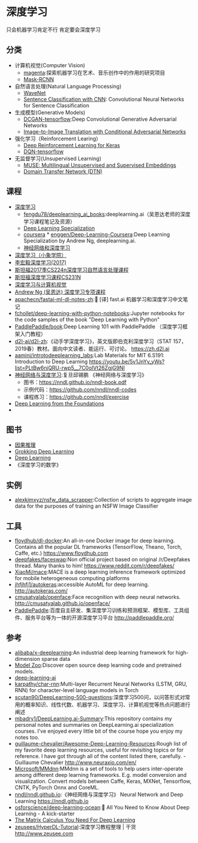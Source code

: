 # 深度学习

只会机器学习肯定不行  肯定要会深度学习

## 分类

* 计算机视觉(Computer Vision)
    - [magenta](link):探索机器学习在艺术、音乐创作中的作用的研究项目
    - [Mask-RCNN](link)
* 自然语言处理(Natural Language Processing)
    - [WaveNet](link)
    - [Sentence Classification with CNN](link): Convolutional Neural Networks for Sentence Classification
* 生成模型(Generative Models)
    - [DCGAN-tensorflow](link):Deep Convolutional Generative Adversarial Networks
    - [Image-to-Image Translation with Conditional Adversarial Networks](link)
* 强化学习（Reinforcement Learing）
    * [Deep Reinforcement Learning for Keras](link)
    * [DQN-tensorflow](link)
* 无监督学习(Unsupervised Learning)
    - [MUSE: Multilingual Unsupervised and Supervised Embeddings](link)
    - [Domain Transfer Network (DTN)](link)

## 课程

* [深度学习](https://mooc.study.163.com/university/deeplearning_ai#/c)
    - [fengdu78/deeplearning_ai_books](https://github.com/fengdu78/deeplearning_ai_books):deeplearning.ai（吴恩达老师的深度学习课程笔记及资源）
    - [Deep Learning Specialization](http://www.deeplearning.ai)
    - [coursera](https://www.coursera.org/specializations/deep-learning)
            * [enggen/Deep-Learning-Coursera](https://github.com/enggen/Deep-Learning-Coursera):Deep Learning Specialization by Andrew Ng, deeplearning.ai.
    - [神经网络和深度学习](https://mooc.study.163.com/)
* [深度学习（小象学院）](https://www.bilibili.com/video/av10324235)
* [李宏毅深度学习(2017)](https://www.bilibili.com/video/av9770302/)
* [斯坦福2017季CS224n深度学习自然语言处理课程](https://www.bilibili.com/video/av13383754)
* [斯坦福深度学习课程CS231N](https://www.bilibili.com/video/av17204303)
* [深度学习与计算机视觉](https://www.bilibili.com/video/av17741845)
* [Andrew Ng (吴恩达) 深度学习专项课程](http://coursegraph.com/coursera-specializations-deep-learning)
* [apachecn/fastai-ml-dl-notes-zh](https://github.com/apachecn/fastai-ml-dl-notes-zh):📖 [译] fast.ai 机器学习和深度学习中文笔记
* [fchollet/deep-learning-with-python-notebooks](https://github.com/fchollet/deep-learning-with-python-notebooks):Jupyter notebooks for the code samples of the book "Deep Learning with Python"
* [PaddlePaddle/book](https://github.com/PaddlePaddle/book):Deep Learning 101 with PaddlePaddle （深度学习框架入门教程）
* [d2l-ai/d2l-zh](https://github.com/d2l-ai/d2l-zh):《动手学深度学习》，英文版即伯克利深度学习（STAT 157，2019春）教材。面向中文读者、能运行、可讨论。 https://zh.d2l.ai
* [aamini/introtodeeplearning_labs](https://github.com/aamini/introtodeeplearning_labs/):Lab Materials for MIT 6.S191: Introduction to Deep Learning  https://youtu.be/5v1JnYv_yWs?list=PLtBw6njQRU-rwp5__7C0oIVt26ZgjG9NI
* [神经网络与深度学习](https://nndl.github.io/):复旦邱锡鹏 《神经网络与深度学习》
    - 图书：https://nndl.github.io/nndl-book.pdf
    - 示例代码：https://github.com/nndl/nndl-codes
    - 课程练习：https://github.com/nndl/exercise
* [Deep Learning from the Foundations](https://www.fast.ai/2019/06/28/course-p2v3/)
* [](https://www.cs.toronto.edu/~hinton/)

## 图书

* [因果推理](https://www.hsph.harvard.edu/miguel-hernan/causal-inference-book/)
* [Grokking Deep Learning](https://livebook.manning.com/#!/book/grokking-deep-learning/about-this-book/)
* [Deep Learning](http://www.deeplearningbook.org/)
* 《深度学习的数学》

## 实例

* [alexkimxyz/nsfw_data_scrapper](https://github.com/alexkimxyz/nsfw_data_scrapper):Collection of scripts to aggregate image data for the purposes of training an NSFW Image Classifier

## 工具

* [floydhub/dl-docker](https://github.com/floydhub/dl-docker):An all-in-one Docker image for deep learning. Contains all the popular DL frameworks (TensorFlow, Theano, Torch, Caffe, etc.) https://www.floydhub.com
* [deepfakes/faceswap](https://github.com/deepfakes/faceswap):Non official project based on original /r/Deepfakes thread. Many thanks to him! https://www.reddit.com/r/deepfakes/
* [XiaoMi/mace](https://github.com/XiaoMi/mace):MACE is a deep learning inference framework optimized for mobile heterogeneous computing platforms
* [jhfjhfj1/autokeras](https://github.com/jhfjhfj1/autokeras):accessible AutoML for deep learning. http://autokeras.com/
* [cmusatyalab/openface](https://github.com/cmusatyalab/openface):Face recognition with deep neural networks. http://cmusatyalab.github.io/openface/
* [PaddlePaddle](https://github.com/PaddlePaddle):百度自主研发、集深度学习训练和预测框架、模型库、工具组件、服务平台等为一体的开源深度学习平台 http://paddlepaddle.org/

## 参考

* [alibaba/x-deeplearning](https://github.com/alibaba/x-deeplearning):An industrial deep learning framework for high-dimension sparse data
* [Model Zoo](https://modelzoo.co/):Discover open source deep learning code and pretrained models.
* [deep-learning-ai](https://www.nvidia.com/en-us/deep-learning-ai/developer/)
* [karpathy/char-rnn](https://github.com/karpathy/char-rnn):Multi-layer Recurrent Neural Networks (LSTM, GRU, RNN) for character-level language models in Torch
* [scutan90/DeepLearning-500-questions](https://github.com/scutan90/DeepLearning-500-questions):深度学习500问，以问答形式对常用的概率知识、线性代数、机器学习、深度学习、计算机视觉等热点问题进行阐述
* [mbadry1/DeepLearning.ai-Summary](https://github.com/mbadry1/DeepLearning.ai-Summary):This repository contains my personal notes and summaries on DeepLearning.ai specialization courses. I've enjoyed every little bit of the course hope you enjoy my notes too.
* [guillaume-chevalier/Awesome-Deep-Learning-Resources](https://github.com/guillaume-chevalier/Awesome-Deep-Learning-Resources):Rough list of my favorite deep learning resources, useful for revisiting topics or for reference. I have got through all of the content listed there, carefully. - Guillaume Chevalier http://www.neuraxio.com/en/
* [Microsoft/MMdnn](https://github.com/Microsoft/MMdnn):MMdnn is a set of tools to help users inter-operate among different deep learning frameworks. E.g. model conversion and visualization. Convert models between Caffe, Keras, MXNet, Tensorflow, CNTK, PyTorch Onnx and CoreML.
* [nndl/nndl.github.io](https://github.com/nndl/nndl.github.io):《神经网络与深度学习》 Neural Network and Deep Learning https://nndl.github.io
* [osforscience/deep-learning-ocean](https://github.com/osforscience/deep-learning-ocean):📡 All You Need to Know About Deep Learning - A kick-starter
* [The Matrix Calculus You Need For Deep Learning](https://explained.ai/matrix-calculus/index.html)
* [zeusees/HyperDL-Tutorial](https://github.com/zeusees/HyperDL-Tutorial):深度学习教程整理 | 干货 http://www.zeusee.com
